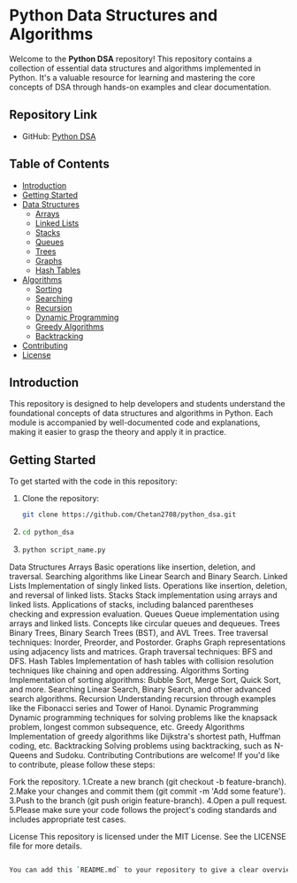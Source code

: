 # Python Data Structures and Algorithms

Welcome to the **Python DSA** repository! This repository contains a collection of essential data structures and algorithms implemented in Python. It's a valuable resource for learning and mastering the core concepts of DSA through hands-on examples and clear documentation.

## Repository Link
- GitHub: [Python DSA](https://github.com/Chetan2708/python_dsa)

## Table of Contents

- [Introduction](#introduction)
- [Getting Started](#getting-started)
- [Data Structures](#data-structures)
  - [Arrays](#arrays)
  - [Linked Lists](#linked-lists)
  - [Stacks](#stacks)
  - [Queues](#queues)
  - [Trees](#trees)
  - [Graphs](#graphs)
  - [Hash Tables](#hash-tables)
- [Algorithms](#algorithms)
  - [Sorting](#sorting)
  - [Searching](#searching)
  - [Recursion](#recursion)
  - [Dynamic Programming](#dynamic-programming)
  - [Greedy Algorithms](#greedy-algorithms)
  - [Backtracking](#backtracking)
- [Contributing](#contributing)
- [License](#license)

## Introduction

This repository is designed to help developers and students understand the foundational concepts of data structures and algorithms in Python. Each module is accompanied by well-documented code and explanations, making it easier to grasp the theory and apply it in practice.

## Getting Started

To get started with the code in this repository:

1. Clone the repository:
   ```bash
   git clone https://github.com/Chetan2708/python_dsa.git
2.  ```bash
    cd python_dsa
3.  ```bash
    python script_name.py

Data Structures
Arrays
  Basic operations like insertion, deletion, and traversal.
  Searching algorithms like Linear Search and Binary Search.
Linked Lists
  Implementation of singly linked lists.
  Operations like insertion, deletion, and reversal of linked lists.
Stacks
  Stack implementation using arrays and linked lists.
  Applications of stacks, including balanced parentheses checking and expression evaluation.
Queues
  Queue implementation using arrays and linked lists.
  Concepts like circular queues and dequeues.
Trees
  Binary Trees, Binary Search Trees (BST), and AVL Trees.
  Tree traversal techniques: Inorder, Preorder, and Postorder.
Graphs
  Graph representations using adjacency lists and matrices.
  Graph traversal techniques: BFS and DFS.
Hash Tables
  Implementation of hash tables with collision resolution techniques like chaining and open addressing.
Algorithms
Sorting
  Implementation of sorting algorithms: Bubble Sort, Merge Sort, Quick Sort, and more.
Searching
  Linear Search, Binary Search, and other advanced search algorithms.
Recursion
  Understanding recursion through examples like the Fibonacci series and Tower of Hanoi.
Dynamic Programming
  Dynamic programming techniques for solving problems like the knapsack problem, longest common subsequence, etc.
Greedy Algorithms
  Implementation of greedy algorithms like Dijkstra's shortest path, Huffman coding, etc.
Backtracking
  Solving problems using backtracking, such as N-Queens and Sudoku.
Contributing
  Contributions are welcome! If you'd like to contribute, please follow these steps:

Fork the repository.
1.Create a new branch (git checkout -b feature-branch).
2.Make your changes and commit them (git commit -m 'Add some feature').
3.Push to the branch (git push origin feature-branch).
4.Open a pull request.
5.Please make sure your code follows the project's coding standards and includes appropriate test cases.

License
This repository is licensed under the MIT License. See the LICENSE file for more details.
```bash

You can add this `README.md` to your repository to give a clear overview and help others navigate through your Python DSA implementations.


